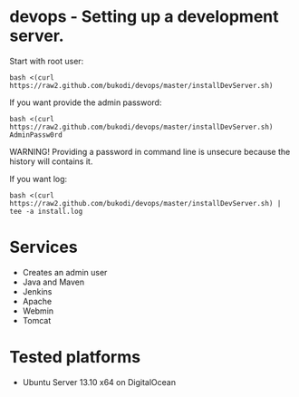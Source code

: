 devops - Setting up a development server.
======

Start with root user:
```
bash <(curl https://raw2.github.com/bukodi/devops/master/installDevServer.sh) 
```

If you want provide the admin password:
```
bash <(curl https://raw2.github.com/bukodi/devops/master/installDevServer.sh) AdminPassw0rd
```
WARNING! Providing a password in command line is unsecure because the history will contains it.

If you want log:
```
bash <(curl https://raw2.github.com/bukodi/devops/master/installDevServer.sh) | tee -a install.log
```

# Services
- Creates an admin user
- Java and Maven
- Jenkins
- Apache
- Webmin
- Tomcat

# Tested platforms
- Ubuntu Server 13.10 x64 on DigitalOcean

